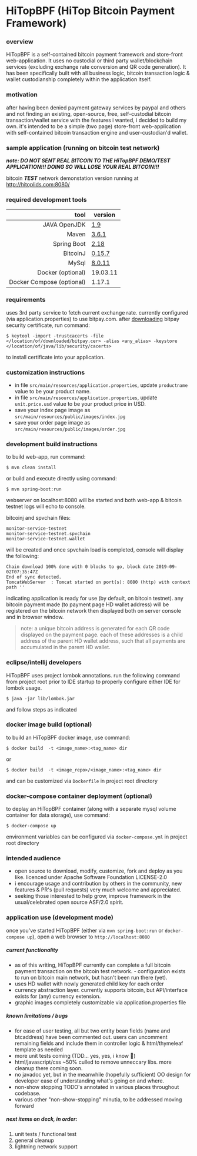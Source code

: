 # HiTopBPF (HiTop Bitcoin Payment Framework)

### overview
HiTopBPF is a self-contained bitcoin payment framework and store-front web-application. It uses no custodial or third party wallet/blockchain services (excluding exchange rate conversion and QR code generation). It has been specifically built with all business logic, bitcoin transaction logic & wallet custodianship completely within the application itself.

### motivation
after having been denied payment gateway services by paypal and others and not finding an existing, open-source, free, self-custodial bitcoin transaction/wallet service with the features i wanted, i decided to build my own.  it's intended to be a simple (two page) store-front web-application with self-contained bitcoin transaction engine and user-custodian'd wallet.

### sample application (running on bitcoin test network)
***note:  DO NOT SENT REAL BITCOIN TO THE HiTopBPF DEMO/TEST APPLICATION!!!  DOING SO WILL LOSE YOUR REAL BITCOIN!!!***

bitcoin ***TEST*** network demonstation version running at http://hitoplids.com:8080/ 

### required development tools
|tool|version|
|---:|---|
|JAVA OpenJDK|[1.9](https://openjdk.java.net/install/)|
|Maven|[3.6.1](http://maven.apache.org/docs/3.6.1/release-notes.html)|
|Spring Boot|[2.18](http:// "in pom.xml")|
|BitcoinJ|[0.15.7](http:// "in pom.xml")|
|MySql|[8.0.11](http:// "in docker-compose.yml")|
|Docker (optional)|19.03.11|
|Docker Compose (optional)|1.17.1|

### requirements
uses 3rd party service to fetch current exchange rate.  currently configured (via application.properties) to use bitpay.com.  after [downloading](https://www.shellhacks.com/get-ssl-certificate-from-server-site-url-export-download/) bitpay security certificate, run command:

```
$ keytool -import -trustcacerts -file </location/of/downloaded/bitpay.cer> -alias <any_alias> -keystore </location/of/java/lib/security/cacerts>
```
to install certificate into your application.

### customization instructions
* in file `src/main/resources/application.properties`, update  ```productname``` value to be your product name.
* in file `src/main/resources/application.properties`, update  ```unit.price.usd``` value to be your product price in USD.
* save your index page image as `src/main/resources/public/images/index.jpg`
* save your order page image as `src/main/resources/public/images/order.jpg`
### development build instructions
to build web-app, run command:
```
$ mvn clean install
```

or build and execute directly using command:

```
$ mvn spring-boot:run
```

webserver on localhost:8080 will be started and both web-app & bitcoin testnet logs will echo to console.  


bitcoinj and spvchain files: 

```
monitor-service-testnet
monitor-service-testnet.spvchain
monitor-service-testnet.wallet
```

will be created and once spvchain load is completed, console will display the following:

```
Chain download 100% done with 0 blocks to go, block date 2019-09-02T07:35:47Z
End of sync detected.
TomcatWebServer  : Tomcat started on port(s): 8080 (http) with context path ''
```

indicating application is ready for use (by default, on bitcoin testnet).  any bitcoin payment made (to payment page HD wallet address) will be registered on the bitcoin network then displayed both on server console and in browser window.

> note: a unique bitcoin address is generated for each QR code displayed on the payment page. each of these addresses is a child address of the parent HD wallet address, such that all payments are accumulated in the parent HD wallet.

### eclipse/intellij developers

HiTopBPF uses project lombok annotations.  run the following command from project root prior to IDE startup to properly configure either IDE for lombok usage.

```
$ java -jar lib/lombok.jar
```

and follow steps as indicated

### docker image build (optional)
to build an HiTopBPF docker image, use command:
```
$ docker build  -t <image_name>:<tag_name> dir
```
or
```
$ docker build  -t <image_repo>/<image_name>:<tag_name> dir
```
and can be customized via `Dockerfile` in project root directory
### docker-compose container deployment (optional)
to deplay an HiTopBPF container (along with a separate mysql volume container for data storage), use command:
```
$ docker-compose up
```
environment variables can be configured via `docker-compose.yml` in project root directory
### intended audience
- open source to download, modify, customize, fork and deploy as you like.  licenced under Apache Software Foundation LICENSE-2.0
- i encourage usage and contribution by others in the community, new features & PR's (pull requests) very much welcome and appreciated.
- seeking those interested to help grow, improve framework in the usual/celebrated open source ASF/2.0 spirit.

### application use (development mode)
once you've started HiTopBPF (either via `mvn spring-boot:run` or `docker-compose up`), open a web browser to `http://localhost:8080`

##### current functionality
- as of this writing, HiTopBPF currently can complete a full bitcoin payment transaction on the bitcoin test network.  - configuration exists to run on bitcoin main network, but hasn't been run there (yet).
- uses HD wallet with newly generated child key for each order
- currency abstraction layer.  currently supports bitcoin, but API/interface exists for (any) currency extension.
- graphic images completely customizable via application.properties file
##### known limitations / bugs
- for ease of user testing, all but two entity bean fields (name and btcaddress) have been commented out.  users can uncomment remaining fields and include them in controller logic & html/thymeleaf template as needed
- more unit tests coming (TDD... yes, yes, i know 💩)
- html/javascript/css ~50% culled to remove unneccary libs.  more cleanup there coming soon.
- no javadoc yet, but in the meanwhile (hopefully sufficient) OO design for developer ease of understanding what's going on and where.
- non-show stopping TODO's annotated in various places throughout codebase. 
- various other "non-show-stopping" minutia, to be addressed moving forward
##### next items on deck, in order:
1. unit tests / functional test
2. general cleanup
3. lightning network support
